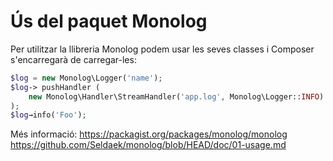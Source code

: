 # Ús del paquet Monolog

Per utilitzar la llibreria Monolog podem usar les seves classes i Composer s'encarregarà de carregar-les:

```php
$log = new Monolog\Logger('name');
$log-> pushHandler (
    new Monolog\Handler\StreamHandler('app.log', Monolog\Logger::INFO)
);
$log→info('Foo');
```
Més informació:
https://packagist.org/packages/monolog/monolog
https://github.com/Seldaek/monolog/blob/HEAD/doc/01-usage.md